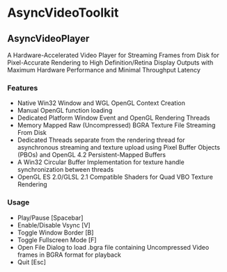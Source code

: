 # AsyncVideoToolkit

## AsyncVideoPlayer

A Hardware-Accelerated Video Player for Streaming Frames from Disk for Pixel-Accurate Rendering to High Definition/Retina Display Outputs with Maximum Hardware Performance and Minimal Throughput Latency

### Features

  - Native Win32 Window and WGL OpenGL Context Creation
  - Manual OpenGL function loading 
  - Dedicated Platform Window Event and OpenGL Rendering Threads
  - Memory Mapped Raw (Uncompressed) BGRA Texture File Streaming From Disk
  - Dedicated Threads separate from the rendering thread for asynchronous streaming and texture upload using Pixel Buffer Objects (PBOs) and OpenGL 4.2 Persistent-Mapped Buffers
  - A Win32 Circular Buffer Implementation for texture handle synchronization between threads
  - OpenGL ES 2.0/GLSL 2.1 Compatible Shaders for Quad VBO Texture Rendering
  
### Usage

  - Play/Pause [Spacebar]
  - Enable/Disable Vsync [V]
  - Toggle Window Border [B]
  - Toggle Fullscreen Mode [F]
  - Open File Dialog to load .bgra file containing Uncompressed Video frames in BGRA format for playback
  - Quit [Esc]
